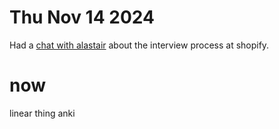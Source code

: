 # Thu Nov 14 2024
Had a [chat with alastair](./2024-11-14_12-15-52_-0500.md) about the interview process at shopify.

# now
linear thing
anki


